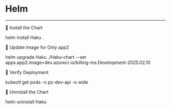 # Helm
____________________________________________________________________

📌 Install the Chart

helm install Haku . 

📌 Update Image for Only app2

helm upgrade Haku ./Haku-chart --set apps.app2.image=dev.azurecr.io/billing-ms:Development-2025.02.10

📌 Verify Deployment

kubectl get pods -n pz-dev-api -o wide

📌 Uninstall the Chart

helm uninstall Haku
